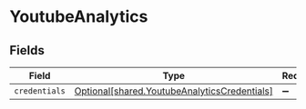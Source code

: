 # YoutubeAnalytics


## Fields

| Field                                                                                              | Type                                                                                               | Required                                                                                           | Description                                                                                        |
| -------------------------------------------------------------------------------------------------- | -------------------------------------------------------------------------------------------------- | -------------------------------------------------------------------------------------------------- | -------------------------------------------------------------------------------------------------- |
| `credentials`                                                                                      | [Optional[shared.YoutubeAnalyticsCredentials]](../../models/shared/youtubeanalyticscredentials.md) | :heavy_minus_sign:                                                                                 | N/A                                                                                                |